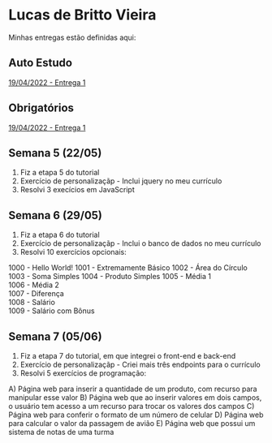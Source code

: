 # Lucas de Britto Vieira
Minhas entregas estão definidas aqui:
## Auto Estudo
<a href="https://github.com/Intelihub/Template_Aluno/blob/main/02_AUT_EST_ENTREGA/Coloque%20aqui%20as%20entregas%20do%20seu%20auto%20estudo.rtf"> 19/04/2022 - Entrega 1 </a>
## Obrigatórios
<a href="https://github.com/Intelihub/Template_Aluno/blob/main/03_EX_OBRIGATORIOS/Coloque%20aqui%20entregas%20de%20exerc%C3%ADcios%20obrigat%C3%B3rios.rtf"> 19/04/2022 - Entrega 1 </a>

## Semana 5 (22/05)
1) Fiz a etapa 5 do tutorial
2) Exercício de personalizaçãp - Inclui jquery no meu currículo
3) Resolvi 3 execícios em JavaScript 


## Semana 6 (29/05)
1) Fiz a etapa 6 do tutorial
2) Exercício de personalizaçãp - Inclui o banco de dados no meu currículo
3) Resolvi 10 exercícios opcionais: 

1000 - Hello World!
1001 - Extremamente Básico
1002 - Área do Círculo
1003 - Soma Simples
1004 - Produto Simples
1005 - Média 1		
1006 - Média 2		
1007 - Diferença		
1008 - Salário		
1009 - Salário com Bônus

## Semana 7 (05/06)
1) Fiz a etapa 7 do tutorial, em que integrei o front-end e back-end
2) Exercício de personalizaçãp - Criei mais três endpoints para o currículo
3) Resolvi 5 exercícios de programação:

A) Página web para inserir a quantidade de um produto, com recurso para manipular esse valor
B) Página web que ao inserir valores em dois campos, o usuário tem acesso a um recurso para trocar os valores dos campos
C) Página web para conferir o formato de um número de celular
D) Página web para calcular o valor da passagem de avião
E) Página web que possui um sistema de notas de uma turma
